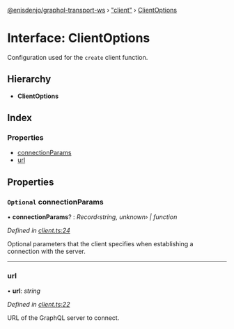 [@enisdenjo/graphql-transport-ws](../README.md) › ["client"](../modules/_client_.md) › [ClientOptions](_client_.clientoptions.md)

# Interface: ClientOptions

Configuration used for the `create` client function.

## Hierarchy

* **ClientOptions**

## Index

### Properties

* [connectionParams](_client_.clientoptions.md#optional-connectionparams)
* [url](_client_.clientoptions.md#url)

## Properties

### `Optional` connectionParams

• **connectionParams**? : *Record‹string, unknown› | function*

*Defined in [client.ts:24](https://github.com/enisdenjo/graphql-transport-ws/blob/923625c/src/client.ts#L24)*

Optional parameters that the client specifies when establishing a connection with the server.

___

###  url

• **url**: *string*

*Defined in [client.ts:22](https://github.com/enisdenjo/graphql-transport-ws/blob/923625c/src/client.ts#L22)*

URL of the GraphQL server to connect.
